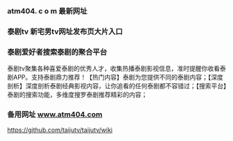 ### atm404. c o m 最新网址
### 泰剧tv 新宅男tv网址发布页大片入口
### 泰剧爱好者搜索泰剧的聚合平台
泰剧tv聚集各种喜爱泰剧的优秀人才，收集热播泰剧影视信息，准时提醒你收看泰剧APP。支持泰剧鼎力推荐！【热门内容】泰剧为您提供不同的泰剧内容；【深度剖析】深度剖析泰剧经典影视内容，让你追看的任何泰剧都不容错过；【搜索平台】泰剧的搜索功能，多维度搜罗泰剧推荐精彩的内容；
### 备用网址 www.atm404.com
https://github.com/taijutv/taijutv/wiki
